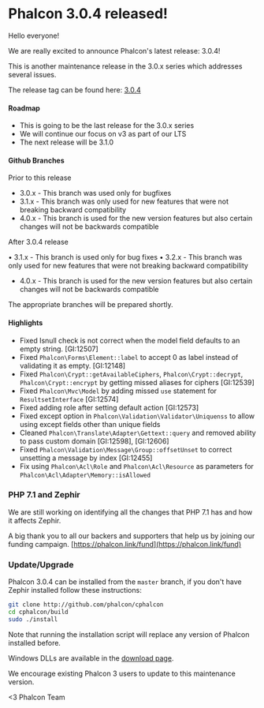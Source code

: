 Phalcon 3.0.4 released!
=======================

Hello everyone!

We are really excited to announce Phalcon's latest release: 3.0.4!

This is another maintenance release in the 3.0.x series which addresses several issues.

The release tag can be found here: [3.0.4](https://github.com/phalcon/cphalcon/releases/tag/v3.0.4)

#### Roadmap

- This is going to be the last release for the 3.0.x series
- We will continue our focus on v3 as part of our LTS
- The next release will be 3.1.0

#### Github Branches

Prior to this release

- 3.0.x - This branch was used only for bugfixes
- 3.1.x - This branch was only used for new features that were not breaking backward compatibility
- 4.0.x - This branch is used for the new version features but also certain changes will not be backwards compatible

After 3.0.4 release

• 3.1.x - This branch is used only for bug fixes
• 3.2.x - This branch was only used for new features that were not breaking backward compatibility
- 4.0.x - This branch is used for the new version features but also certain changes will not be backwards compatible

The appropriate branches will be prepared shortly.

#### Highlights

- Fixed Isnull check is not correct when the model field defaults to an empty string. [GI:12507]
- Fixed `Phalcon\Forms\Element::label` to accept 0 as label instead of validating it as empty. [GI:12148]
- Fixed `Phalcon\Crypt::getAvailableCiphers`, `Phalcon\Crypt::decrypt`, `Phalcon\Crypt::encrypt` by getting missed aliases for ciphers [GI:12539]
- Fixed `Phalcon\Mvc\Model` by adding missed `use` statement for `ResultsetInterface` [GI:12574]
- Fixed adding role after setting default action [GI:12573]
- Fixed except option in `Phalcon\Validation\Validator\Uniquenss` to allow using except fields other than unique fields
- Cleaned `Phalcon\Translate\Adapter\Gettext::query` and removed ability to pass custom domain [GI:12598], [GI:12606]
- Fixed `Phalcon\Validation\Message\Group::offsetUnset` to correct unsetting a message by index [GI:12455]
- Fix using `Phalcon\Acl\Role` and `Phalcon\Acl\Resource` as parameters for `Phalcon\Acl\Adapter\Memory::isAllowed`
			
### PHP 7.1 and Zephir

We are still working on identifying all the changes that PHP 7.1 has and how it affects Zephir. 

A big thank you to all our backers and supporters that help us by joining our funding campaign. [https://phalcon.link/fund](https://phalcon.link/fund)

### Update/Upgrade

Phalcon 3.0.4 can be installed from the `master` branch, if you don't have Zephir installed follow these instructions:

```sh
git clone http://github.com/phalcon/cphalcon
cd cphalcon/build
sudo ./install
```

Note that running the installation script will replace any version of Phalcon installed before.

Windows DLLs are available in the [download page](https://phalconphp.com/en/download/windows).

We encourage existing Phalcon 3 users to update to this maintenance version.

<3 Phalcon Team
